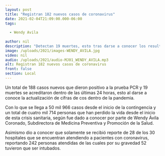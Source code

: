 ```yaml
---
layout: post
title: "Registran 182 nuevos casos de coronavirus"
date: 2021-02-04T21:09:00.000-06:00
tags:
  
  - Wendy Avila
  
author: nil
description: "Detectan 19 muertes, esto tras darse a conocer los resultados de protocolos para la acreditación de las mismas."
image: /uploads/2021/images-WENDY_AVILA.jpg
video: nil
audio: /uploads/2021/audio-MJ01_WENDY_AVILA.mp3
alt: Registran 182 nuevos casos de coronavirus
front: false
section: Local
---
```


Un total de 188 casos nuevos que dieron positivo a la prueba PCR y 19 muertes se acreditaron dentro de las últimas 24 horas, esto al darse a conoce la actualización de cifras de cos dentro de la pandemia.

Con lo que se llega a 50 mil 966 casos desde el inicio de la contingencia y un total de cuatro mil 714 personas que han perdido la vida desde el inicio de esta crisis sanitaria, según fue dado a conocer por parte de Wendy Ávila Coronado, Subdirectora de Medicina Preventiva y Promoción de la Salud.

Asimismo dio a conocer que solamente se recibió reporte de 28 de los 30 hospitales que se encuentran atendiendo a pacientes con coronavirus, reportando 242 personas atendidas de las cuales por su gravedad 52 tuvieron que ser intubados.